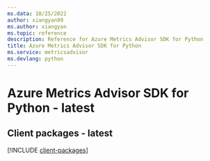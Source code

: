 ```yaml
---
ms.data: 10/25/2022
author: xiangyan99
ms.author: xiangyan
ms.topic: reference
description: Reference for Azure Metrics Advisor SDK for Python
title: Azure Metrics Advisor SDK for Python
ms.service: metricsadvisor
ms.devlang: python
---
```

# Azure Metrics Advisor SDK for Python - latest

## Client packages - latest
[!INCLUDE [client-packages](metrics-advisor-client-index.md)]